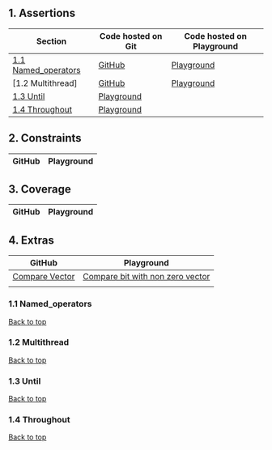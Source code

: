 ## 1. Assertions

| Section | Code hosted on Git          | Code hosted on Playground          |  
|---|---|---|  
| [1.1 Named_operators](#11-named_operators) | [GitHub](https://github.com/DeCodeWithAbhay/SystemVerilog/tree/main/Assertions/Named_Operators)| [Playground](https://www.edaplayground.com/x/NQJz)|    
|[1.2 Multithread]               | [GitHub](https://github.com/DeCodeWithAbhay/SystemVerilog/tree/main/Assertions/Multithread)|  [Playground](https://www.edaplayground.com/x/Rbnv)                    |
|[1.3 Until](https://github.com/DeCodeWithAbhay/SystemVerilog/tree/main/Assertions/Until) | [Playground](https://www.edaplayground.com/x/uZDM)|
|[1.4 Throughout](https://github.com/DeCodeWithAbhay/SystemVerilog/tree/main/Assertions/Throughout)|[Playground](https://www.edaplayground.com/x/j6yW)|

## 2. Constraints
  
| GitHub          | Playground          |
|---|---|

## 3. Coverage

| GitHub          | Playground          |  
|---|---|  

## 4.  Extras

| GitHub          | Playground          |  
|---|---|  
|[Compare Vector](https://github.com/DeCodeWithAbhay/SystemVerilog/tree/main/Extras/Compare-Vector)| [Compare bit with non zero vector](https://www.edaplayground.com/x/PCAJ)|
|||



### 1.1 Named_operators

<a href="#top">Back to top</a>
### 1.2 Multithread
<a href="#top">Back to top</a>
### 1.3 Until
[Back to top](#)
### 1.4 Throughout
[Back to top](#)





